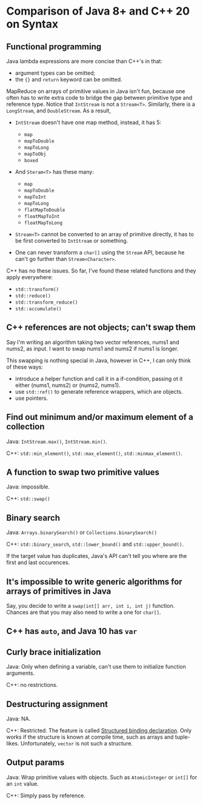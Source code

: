 # Comparison of Java 8+ and C++ 20 on Syntax

## Functional programming

Java lambda expressions are more concise than C++'s in that:

- argument types can be omitted;
- the `{}` and `return` keyword can be omitted.

MapReduce on arrays of primitive values in Java
isn't fun, because one often has to write extra code to bridge
the gap between primitive type and reference type. Notice that
`IntStream` is not a `Stream<T>`. Similarly, there is a `LongStream`,
and `DoubleStream`. As a result,

- `IntStream` doesn't have one map method, instead, it has 5:
  - `map`
  - `mapToDouble`
  - `mapToLong`
  - `mapToObj`
  - `boxed`

- And `Steram<T>` has these many:
  - `map`
  - `mapToDouble`
  - `mapToInt`
  - `mapToLong`
  - `flatMapToDouble`
  - `floatMapToInt`
  - `floatMapToLong`
  
- `Stream<T>` cannot be converted to an array of primitive directly,
  it has to be first converted to `IntStream` or something.
  
- One can never transform a `char[]` using the `Stream` API,
  because he can't go further than `Stream<Character>`.
  
C++ has no these issues. So far, I've found these related functions
and they apply everywhere:
- `std::transform()`
- `std::reduce()`
- `std::transform_reduce()`
- `std::accumulate()`

## C++ references are not objects; can't swap them

Say I'm writing an algorithm taking two vector references,
nums1 and nums2, as input. I want to swap nums1 and nums2
if nums1 is longer.

This swapping is nothing special in Java, however in C++,
I can only think of these ways:

- introduce a helper function and call it in a if-condition,
  passing ot it either (nums1, nums2) or (nums2, nums1).
- use `std::ref()` to generate reference wrappers, which are objects.
- use pointers.

## Find out minimum and/or maximum element of a collection

Java: `IntStream.max()`, `IntStream.min()`.

C++: `std::min_element()`, `std::max_element()`, `std::minmax_element()`.

## A function to swap two primitive values

Java: impossible.

C++: `std::swap()`

## Binary search

Java: `Arrays.binarySearch()` or `Collections.binarySearch()`

C++: `std::binary_search`, `std::lower_bound()`
and `std::upper_bound()`.

If the target value has duplicates, Java's API can't tell you
where are the first and last occurences.

## It's impossible to write generic algorithms for arrays of primitives in Java

Say, you decide to write a `swap(int[] arr, int i, int j)` function.
Chances are that you may also need to write a one for `char[]`.

## C++ has `auto`, and Java 10 has `var`

## Curly brace initialization

Java: Only when defining a variable, can't use them to initialize
function arguments.

C++: no restrictions.

## Destructuring assignment

Java: NA.

C++: Restricted. The feature is called
[Structured binding declaration](https://en.cppreference.com/w/cpp/language/structured_binding).
Only works if the structure is known at compile time, such as
arrays and tuple-likes. Unfortunately, `vector` is not such a structure.

## Output params

Java: Wrap primitive values with objects. Such as `AtomicInteger`
or `int[]` for an `int` value.

C++: Simply pass by reference.


